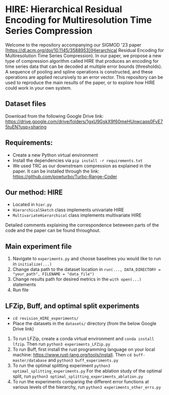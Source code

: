 # HIRE: Hierarchical Residual Encoding for Multiresolution Time Series Compression
Welcome to the repository accompanying our SIGMOD '23 paper [https://dl.acm.org/doi/10.1145/3588953](Hierarchical Residual Encoding for Multiresolution Time Series Compression). In our paper, we propose a new type of compression algorithm called HIRE that produces an encoding for time series data that can be decoded at multiple error bounds (thresholds). A sequence of pooling and spline operations is constructed, and these operations are applied recursively to an error vector. This repository can be used to reproduce the main results of the paper, or to explore how HIRE could work in your own system.  


## Dataset files
Download from the following Google Drive link: https://drive.google.com/drive/folders/1gxU9GskX9f60meHUnwcaqs0FvE75tuEN?usp=sharing

## Requirements:
- Create a new Python virtual environment 
- Install the dependencies via `pip install -r requirements.txt`
- We used TRC as our downstream compression as explained in the paper. It can be installed through the link: https://github.com/powturbo/Turbo-Range-Coder 

## Our method: HIRE
- Located in `hier.py`
- `HierarchicalSketch` class implements univariate HIRE
- `MultivariateHierarchical` class implements multivariate HIRE

Detailed comments explaining the correspondence beteween parts of the code and the paper can be found throughout.  
## Main experiment file
1) Navigate to `experiments.py` and choose baselines you would like to run in `initialize(...)`
2) Change data path to the dataset location in `run(..., DATA_DIRECTORY = "your_path", FILENAME = "data_file")`
3) Change results path for desired metrics in the `with open(...)` statements
4) Run file

## LFZip, Buff, and optimal split experiments
- `cd revision_HIRE_experiments/`
- Place the datasets in the `datasets/` directory (from the below Google Drive link)
1) To run LFZip, create a conda virtual environment and `conda install lfzip`. Then run `python3 experiments_LFZip.py`
2) To run Buff, first install the rust programming language on your local machine: https://www.rust-lang.org/tools/install. Then `cd buff-master/database` and `python3 buff_experiments.py`
3) To run the optimal splitting experiment `python3 optimal_splitting_experiments.py` For the ablation study of the optimal split, run `python3 optimal_splitting_experiments_ablation.py`
4) To run the experiments comparing the different error functions at various levels of the hierarchy, run `python3 experiments_other_errs.py`

